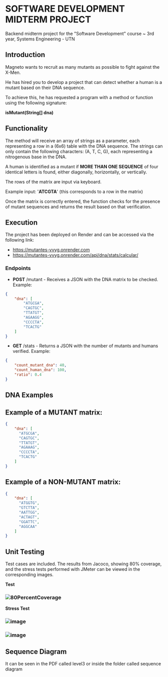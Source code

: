 # SOFTWARE DEVELOPMENT MIDTERM PROJECT
Backend midterm project for the "Software Development" course ~ 3rd year, Systems Engineering - UTN

## Introduction
Magneto wants to recruit as many mutants as possible to fight against the X-Men.

He has hired you to develop a project that can detect whether a human is a mutant based on their DNA sequence.

To achieve this, he has requested a program with a method or function using the following signature:

**isMutant(String[] dna)**

## Functionality

The method will receive an array of strings as a parameter, each representing a row in a (6x6) table with the DNA sequence. The strings can only contain the following characters: (A, T, C, G), each representing a nitrogenous base in the DNA.

A human is identified as a mutant if **MORE THAN ONE SEQUENCE** of four identical letters is found, either diagonally, horizontally, or vertically.

The rows of the matrix are input via keyboard.

Example input: '**ATCGTA**' (this corresponds to a row in the matrix)

Once the matrix is correctly entered, the function checks for the presence of mutant sequences and returns the result based on that verification.

## Execution

The project has been deployed on Render and can be accessed via the following link:

- https://mutantes-vvyg.onrender.com
- https://mutantes-vvyg.onrender.com/api/dna/stats/calcular/

### Endpoints

- **POST** /mutant - Receives a JSON with the DNA matrix to be checked. Example:

```json
{
    "dna": [
        "ATGCGA",
        "CAGTGC",
        "TTATGT",
        "AGAAGG",
        "CCCCTA",
        "TCACTG"
    ]
}
```

- **GET** /stats - Returns a JSON with the number of mutants and humans verified. Example:

```json
{
    "count_mutant_dna": 40,
    "count_human_dna": 100,
    "ratio": 0.4
}
```

## DNA Examples

## Example of a **MUTANT** matrix:
```json
{
    "dna": [
      "ATGCGA",
      "CAGTGC",
      "TTATGT",
      "AGAAAG",
      "CCCCTA",
      "TCACTG"
    ]
}
```

## Example of a NON-MUTANT matrix:
```json
{
    "dna": [
      "ATGGTG",
      "GTCTTA",
      "AATTGG",
      "ACTAGT",
      "GGATTC", 
      "AGGCAA"
    ]
}
```

## Unit Testing
Test cases are included. The results from Jacoco, showing 80% coverage, and the stress tests performed with JMeter can be viewed in the corresponding images.

**Test**
### ![80PercentCoverage](https://github.com/user-attachments/assets/2118e8da-443a-45af-ba24-658d701d8698)

**Stress Test**
### ![image](https://github.com/user-attachments/assets/eaa45314-da05-4372-a67f-ba33105d1f8a)
### ![image](https://github.com/user-attachments/assets/1bef72a6-d168-41bb-8341-5c718acc291a)


## Sequence Diagram
It can be seen in the PDF called level3 or inside the folder called sequence diagram

